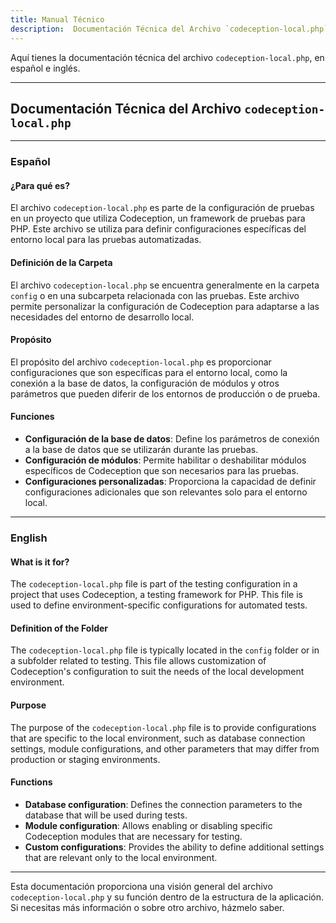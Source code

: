 ```yaml
---
title: Manual Técnico 
description:  Documentación Técnica del Archivo `codeception-local.php`
---
```


Aquí tienes la documentación técnica del archivo `codeception-local.php`, en español e inglés.

---

## Documentación Técnica del Archivo `codeception-local.php`

---

### Español

#### ¿Para qué es?
El archivo `codeception-local.php` es parte de la configuración de pruebas en un proyecto que utiliza Codeception, un framework de pruebas para PHP. Este archivo se utiliza para definir configuraciones específicas del entorno local para las pruebas automatizadas.

#### Definición de la Carpeta
El archivo `codeception-local.php` se encuentra generalmente en la carpeta `config` o en una subcarpeta relacionada con las pruebas. Este archivo permite personalizar la configuración de Codeception para adaptarse a las necesidades del entorno de desarrollo local.

#### Propósito
El propósito del archivo `codeception-local.php` es proporcionar configuraciones que son específicas para el entorno local, como la conexión a la base de datos, la configuración de módulos y otros parámetros que pueden diferir de los entornos de producción o de prueba.

#### Funciones
- **Configuración de la base de datos**: Define los parámetros de conexión a la base de datos que se utilizarán durante las pruebas.
- **Configuración de módulos**: Permite habilitar o deshabilitar módulos específicos de Codeception que son necesarios para las pruebas.
- **Configuraciones personalizadas**: Proporciona la capacidad de definir configuraciones adicionales que son relevantes solo para el entorno local.

---

### English

#### What is it for?
The `codeception-local.php` file is part of the testing configuration in a project that uses Codeception, a testing framework for PHP. This file is used to define environment-specific configurations for automated tests.

#### Definition of the Folder
The `codeception-local.php` file is typically located in the `config` folder or in a subfolder related to testing. This file allows customization of Codeception's configuration to suit the needs of the local development environment.

#### Purpose
The purpose of the `codeception-local.php` file is to provide configurations that are specific to the local environment, such as database connection settings, module configurations, and other parameters that may differ from production or staging environments.

#### Functions
- **Database configuration**: Defines the connection parameters to the database that will be used during tests.
- **Module configuration**: Allows enabling or disabling specific Codeception modules that are necessary for testing.
- **Custom configurations**: Provides the ability to define additional settings that are relevant only to the local environment.

---

Esta documentación proporciona una visión general del archivo `codeception-local.php` y su función dentro de la estructura de la aplicación. Si necesitas más información o sobre otro archivo, házmelo saber.
